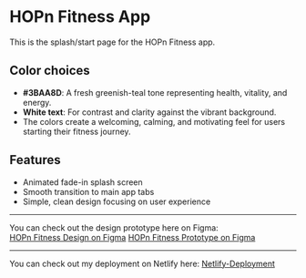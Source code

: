 # HOPn Fitness App

This is the splash/start page for the HOPn Fitness app.

## Color choices

- **#3BAA8D**: A fresh greenish-teal tone representing health, vitality, and energy.
- **White text**: For contrast and clarity against the vibrant background.
- The colors create a welcoming, calming, and motivating feel for users starting their fitness journey.

## Features

- Animated fade-in splash screen
- Smooth transition to main app tabs
- Simple, clean design focusing on user experience

---

You can check out the design prototype here on Figma:  
[HOPn Fitness Design on Figma](https://www.figma.com/design/F2XemwaNWZ9QaPvj0WlJUw/HOPn?node-id=17-177&m=dev&t=c2ZfmLEXhCSvoczC-1)
[HOPn Fitness Prototype on Figma](https://www.figma.com/proto/F2XemwaNWZ9QaPvj0WlJUw/HOPn?node-id=5-100&t=VQ2qUo3ORUArcKxz-0&scaling=scale-down&content-scaling=fixed&page-id=0%3A1&starting-point-node-id=17%3A177)

---

You can check out my deployment on Netlify here:
[Netlify-Deployment](https://hopnfitness.netlify.app/sports-booking)

